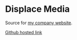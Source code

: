 # Displace Media

Source for [my company website](http://www.displacemedia.com).

[Github hosted link](https://ktndwn.github.io/websiteDisplace/)
